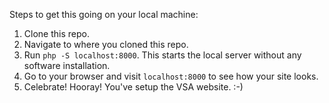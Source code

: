 Steps to get this going on your local machine:
1) Clone this repo.
2) Navigate to where you cloned this repo.
3) Run `php -S localhost:8000`. This starts the local server without any software installation.
4) Go to your browser and visit `localhost:8000` to see how your site looks. 
5) Celebrate! Hooray! You've setup the VSA website. :-)
